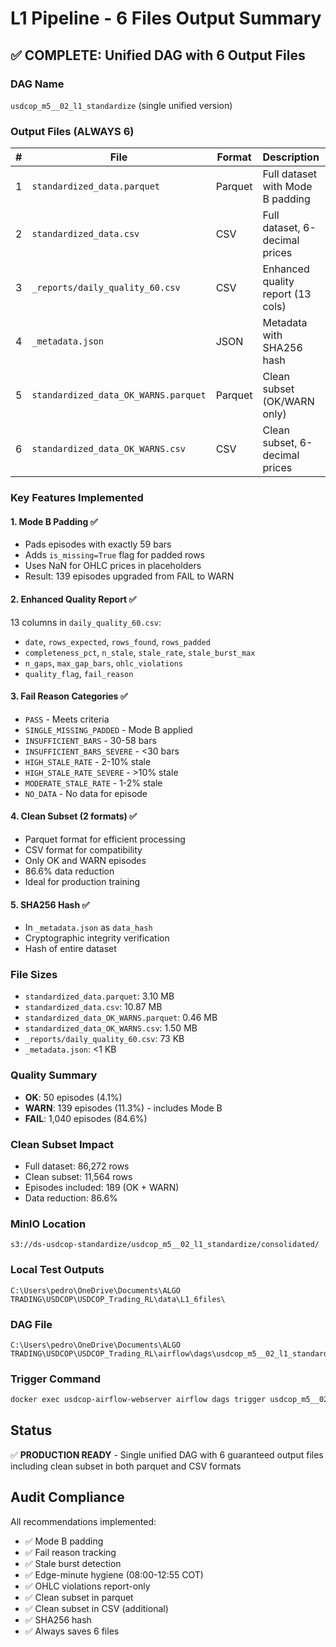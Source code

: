 # L1 Pipeline - 6 Files Output Summary

## ✅ COMPLETE: Unified DAG with 6 Output Files

### DAG Name
`usdcop_m5__02_l1_standardize` (single unified version)

### Output Files (ALWAYS 6)

| # | File | Format | Description | Rows |
|---|------|--------|-------------|------|
| 1 | `standardized_data.parquet` | Parquet | Full dataset with Mode B padding | 86,272+ |
| 2 | `standardized_data.csv` | CSV | Full dataset, 6-decimal prices | 86,272+ |
| 3 | `_reports/daily_quality_60.csv` | CSV | Enhanced quality report (13 cols) | 1,230 |
| 4 | `_metadata.json` | JSON | Metadata with SHA256 hash | - |
| 5 | `standardized_data_OK_WARNS.parquet` | Parquet | Clean subset (OK/WARN only) | 11,564 |
| 6 | `standardized_data_OK_WARNS.csv` | CSV | Clean subset, 6-decimal prices | 11,564 |

### Key Features Implemented

#### 1. Mode B Padding ✅
- Pads episodes with exactly 59 bars
- Adds `is_missing=True` flag for padded rows
- Uses NaN for OHLC prices in placeholders
- Result: 139 episodes upgraded from FAIL to WARN

#### 2. Enhanced Quality Report ✅
13 columns in `daily_quality_60.csv`:
- `date`, `rows_expected`, `rows_found`, `rows_padded`
- `completeness_pct`, `n_stale`, `stale_rate`, `stale_burst_max`
- `n_gaps`, `max_gap_bars`, `ohlc_violations`
- `quality_flag`, `fail_reason`

#### 3. Fail Reason Categories ✅
- `PASS` - Meets criteria
- `SINGLE_MISSING_PADDED` - Mode B applied
- `INSUFFICIENT_BARS` - 30-58 bars
- `INSUFFICIENT_BARS_SEVERE` - <30 bars
- `HIGH_STALE_RATE` - 2-10% stale
- `HIGH_STALE_RATE_SEVERE` - >10% stale
- `MODERATE_STALE_RATE` - 1-2% stale
- `NO_DATA` - No data for episode

#### 4. Clean Subset (2 formats) ✅
- Parquet format for efficient processing
- CSV format for compatibility
- Only OK and WARN episodes
- 86.6% data reduction
- Ideal for production training

#### 5. SHA256 Hash ✅
- In `_metadata.json` as `data_hash`
- Cryptographic integrity verification
- Hash of entire dataset

### File Sizes
- `standardized_data.parquet`: 3.10 MB
- `standardized_data.csv`: 10.87 MB
- `standardized_data_OK_WARNS.parquet`: 0.46 MB
- `standardized_data_OK_WARNS.csv`: 1.50 MB
- `_reports/daily_quality_60.csv`: 73 KB
- `_metadata.json`: <1 KB

### Quality Summary
- **OK**: 50 episodes (4.1%)
- **WARN**: 139 episodes (11.3%) - includes Mode B
- **FAIL**: 1,040 episodes (84.6%)

### Clean Subset Impact
- Full dataset: 86,272 rows
- Clean subset: 11,564 rows
- Episodes included: 189 (OK + WARN)
- Data reduction: 86.6%

### MinIO Location
```
s3://ds-usdcop-standardize/usdcop_m5__02_l1_standardize/consolidated/
```

### Local Test Outputs
```
C:\Users\pedro\OneDrive\Documents\ALGO TRADING\USDCOP\USDCOP_Trading_RL\data\L1_6files\
```

### DAG File
```
C:\Users\pedro\OneDrive\Documents\ALGO TRADING\USDCOP\USDCOP_Trading_RL\airflow\dags\usdcop_m5__02_l1_standardize.py
```

### Trigger Command
```bash
docker exec usdcop-airflow-webserver airflow dags trigger usdcop_m5__02_l1_standardize
```

## Status
✅ **PRODUCTION READY** - Single unified DAG with 6 guaranteed output files including clean subset in both parquet and CSV formats

## Audit Compliance
All recommendations implemented:
- ✅ Mode B padding
- ✅ Fail reason tracking
- ✅ Stale burst detection
- ✅ Edge-minute hygiene (08:00-12:55 COT)
- ✅ OHLC violations report-only
- ✅ Clean subset in parquet
- ✅ Clean subset in CSV (additional)
- ✅ SHA256 hash
- ✅ Always saves 6 files
